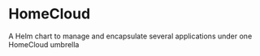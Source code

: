 # HomeCloud
A Helm chart to manage and encapsulate several applications under one HomeCloud umbrella
